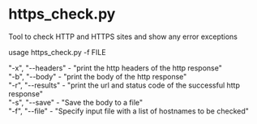 # https_check.py
Tool to check HTTP and HTTPS sites and show any error exceptions  

usage https_check.py -f FILE

"-x", "--headers" - "print the http headers of the http response"  
"-b", "--body" - "print the body of the http response"  
"-r", "--results" - "print the url and status code of the successful http response"  
"-s", "--save" - "Save the body to a file"  
"-f", "--file" - "Specify input file with a list of hostnames to be checked"  
